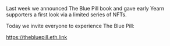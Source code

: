 Last week we announced The Blue Pill book and gave early Yearn supporters a first look via a limited series of NFTs.

Today we invite everyone to experience The Blue Pill:

https://thebluepill.eth.link
